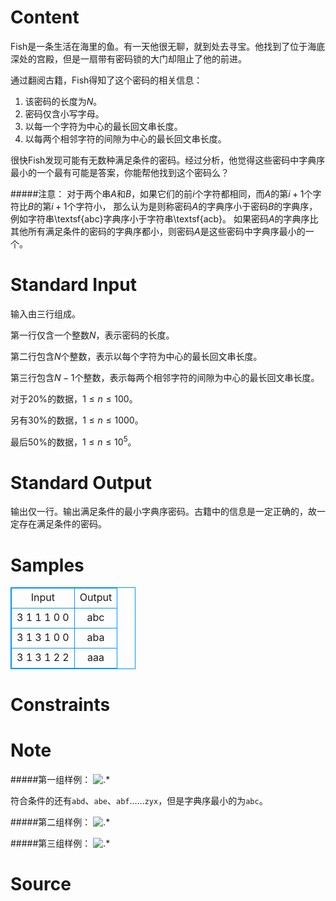 
# Content

Fish是一条生活在海里的鱼。有一天他很无聊，就到处去寻宝。他找到了位于海底深处的宫殿，但是一扇带有密码锁的大门却阻止了他的前进。

通过翻阅古籍，Fish得知了这个密码的相关信息：
1. 该密码的长度为$N$。
2. 密码仅含小写字母。
3. 以每一个字符为中心的最长回文串长度。
4. 以每两个相邻字符的间隙为中心的最长回文串长度。

很快Fish发现可能有无数种满足条件的密码。经过分析，他觉得这些密码中字典序最小的一个最有可能是答案，你能帮他找到这个密码么？	

#####注意：
对于两个串$A$和$B$，如果它们的前$i$个字符都相同，而$A$的第$i+1$个字符比$B$的第$i+1$个字符小，
那么认为是则称密码$A$的字典序小于密码$B$的字典序，例如字符串\textsf{abc}字典序小于字符串\textsf{acb}。
如果密码$A$的字典序比其他所有满足条件的密码的字典序都小，则密码$A$是这些密码中字典序最小的一个。

# Standard Input

输入由三行组成。

第一行仅含一个整数$N$，表示密码的长度。

第二行包含$N$个整数，表示以每个字符为中心的最长回文串长度。

第三行包含$N - 1$个整数，表示每两个相邻字符的间隙为中心的最长回文串长度。

对于$20\%$的数据，$1\leq n\leq 100$。

另有$30\%$的数据，$1\leq n\leq 1000$。

最后$50\%$的数据，$1\leq n\leq 10^5$。

# Standard Output

输出仅一行。输出满足条件的最小字典序密码。古籍中的信息是一定正确的，故一定存在满足条件的密码。

# Samples

<style>
        table,table tr th, table tr td { border:1px solid #0094ff; }
        table { width: 200px; min-height: 25px; line-height: 25px; text-align: center; border-collapse: collapse;}   
    </style>
<table>
	<tr>
		<td>Input</td>
		<td>Output</td>
	</tr>
<tr><td>3
1 1 1
0 0</td><td>abc</td></tr><tr><td>3
1 3 1
0 0</td><td>aba</td></tr><tr><td>3
1 3 1
2 2</td><td>aaa</td></tr></table>


# Constraints



# Note

#####第一组样例：
![.*](/source/lutece/mi-ma/img/aHR0cHM6Ly9hY20udWVzdGMuZWR1LmNuL21lZGlhL2ltYWdlL3Byb2JsZW0vMTI4LzIwMTQwMjAxMTQ1MzE5NDAwMTAucG5n.png)

符合条件的还有`abd`、`abe`、`abf`……`zyx`，但是字典序最小的为`abc`。

#####第二组样例：
![.*](/source/lutece/mi-ma/img/aHR0cHM6Ly9hY20udWVzdGMuZWR1LmNuL21lZGlhL2ltYWdlL3Byb2JsZW0vMTI4LzIwMTQwMjAxMTQ1NDA5MTkxMTEucG5n.png)

#####第三组样例：
![.*](/source/lutece/mi-ma/img/aHR0cHM6Ly9hY20udWVzdGMuZWR1LmNuL21lZGlhL2ltYWdlL3Byb2JsZW0vMTI4LzIwMTQwMjAxMTQ1NDI4MjM4MTIucG5n.png)

# Source


